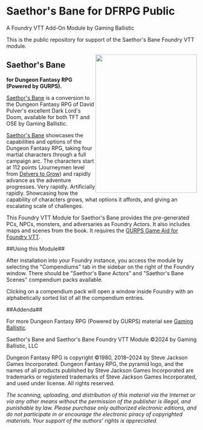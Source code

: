 # Saethor's Bane for DFRPG Public

A Foundry VTT Add-On Module by Gaming Ballistic

This is the public repository for support of the Saethor's Bane Foundry VTT module.

<img alt="" height="366" src="https://gamingballistic.com/wp-content/uploads/2024/05/Foundry-VTT-Module-Hero-Image.jpg" style="float: right;" width="268">

## Saethor's Bane

**for Dungeon Fantasy RPG (Powered by GURPS).**

[Saethor's Bane](https://gaming-ballistic.myshopify.com/products/saethors-bane?utm_source=copyToPasteBoard&utm_medium=product-links&utm_content=web) is a conversion to the Dungeon Fantasy RPG of David Pulver's excellent Dark Lord's Doom, available for both TFT and OSE by Gaming Ballistic.

[Saethor's Bane](https://gaming-ballistic.myshopify.com/products/saethors-bane?utm_source=copyToPasteBoard&utm_medium=product-links&utm_content=web) showcases the capabilities and options of the Dungeon Fantasy RPG, taking four martial characters through a full campaign arc. The characters start at 112 points (Journeymen level from [Delvers to Grow](https://gaming-ballistic.myshopify.com/collections/all-products/products/preview-pdf-delvers-to-grow-core-book?_pos=21&_fid=a774f09f8&_ss=c)) and rapidly advance as the adventure progresses. Very rapidly. Artificially rapidly. Showcasing how the capability of characters grows, what options it affords, and giving an escalating scale of challenges.

This Foundry VTT Module for Saethor's Bane provides the pre-generated PCs, NPCs, monsters, and adversaries as Foundry Actors. It also includes maps and scenes from the book. It requires the [GURPS Game Aid for Foundry VTT](https://foundryvtt.com/packages/gurps).

##Using this Module##

After installation into your Foundry instance, you access the module by selecting the "Compendiums" tab in the sidebar on the right of the Foundry window. There should be "Saethor's Bane Actors" and "Saethor's Bane Scenes" compendium packs available.

Clicking on a compendium pack will open a window inside Foundry with an alphabetically sorted list of all the compendium entries.

##Addenda##

For more Dungeon Fantasy RPG (Powered by GURPS) material see [Gaming Ballistic](https://gaming-ballistic.myshopify.com/collections/all-products?filter.p.m.my_fields.collection=Dungeon+Fantasy+RPG+%28Powered+by+GURPS%29&sort_by=title-ascending).

Saethor's Bane and Saethor's Bane Foundry VTT Module ©2024 by Gaming Ballistic, LLC

Dungeon Fantasy RPG is copyright ©1980, 2018–2024 by Steve Jackson Games Incorporated. Dungeon Fantasy RPG, the pyramid logo, and the names of all products published by Steve Jackson Games Incorporated are trademarks or registered trademarks of Steve Jackson Games Incorporated, and used under license. All rights reserved.

_The scanning, uploading, and distribution of this material via the Internet or via any other means without the permission of the publisher is illegal, and punishable by law. Please purchase only authorized electronic editions, and do not participate in or encourage the electronic piracy of copyrighted materials. Your support of the authors’ rights is appreciated._
